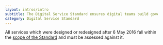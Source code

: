 ```yaml
---
layout: intros/intro
subtitle: The Digital Service Standard ensures digital teams build government services that are simple, clear and fast.
category: Digital Service Standard
---
```

All services which were designed or redesigned after 6 May 2016 fall within the [scope of the Standard](../standard/scope-standard/) and must be assessed against it.
